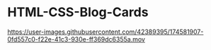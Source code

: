 # HTML-CSS-Blog-Cards



https://user-images.githubusercontent.com/42389395/174581907-0fd557c0-f22e-41c3-930e-ff369dc6355a.mov


